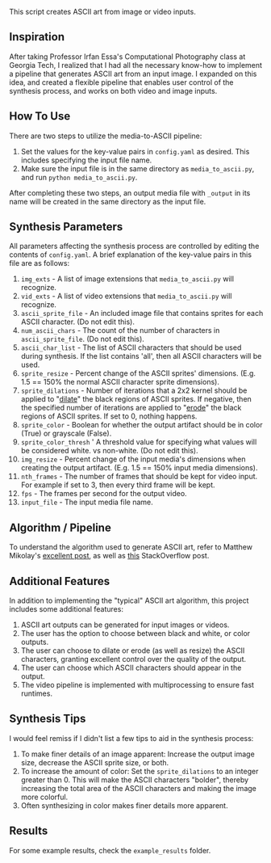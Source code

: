 This script creates ASCII art from image or video inputs.

## Inspiration

After taking Professor Irfan Essa's Computational Photography class at Georgia Tech, I realized that I had all the necessary know-how to implement a pipeline that generates ASCII art from an input image.  I expanded on this idea, and created a flexible pipeline that enables user control of the synthesis process, and works on both video and image inputs.

## How To Use

There are two steps to utilize the media-to-ASCII pipeline:

1.  Set the values for the key-value pairs in `config.yaml` as desired.  This includes specifying the input file name.
2.  Make sure the input file is in the same directory as `media_to_ascii.py`, and run `python media_to_ascii.py`.

After completing these two steps, an output media file with `_output` in its name will be created in the same directory as the input file.

## Synthesis Parameters

All parameters affecting the synthesis process are controlled by editing the contents of `config.yaml`.  A brief explanation of the key-value pairs in this file are as follows:

1.  `img_exts` - A list of image extensions that `media_to_ascii.py` will recognize.
2.  `vid_exts` - A list of video extensions that `media_to_ascii.py` will recognize.
3.  `ascii_sprite_file` - An included image file that contains sprites for each ASCII character.  (Do not edit this).
4.  `num_ascii_chars` - The count of the number of characters in `ascii_sprite_file`.  (Do not edit this).
5.  `ascii_char_list` - The list of ASCII characters that should be used during synthesis.  If the list contains 'all', then all ASCII characters will be used.
5.  `sprite_resize` - Percent change of the ASCII sprites' dimensions.  (E.g. 1.5 == 150% the normal ASCII character sprite dimensions). 
6.  `sprite_dilations` - Number of iterations that a 2x2 kernel should be applied to "[dilate](https://docs.opencv.org/3.0-beta/doc/py_tutorials/py_imgproc/py_morphological_ops/py_morphological_ops.html#dilation)" the black regions of ASCII sprites.  If negative, then the specified number of iterations are applied to "[erode](https://docs.opencv.org/3.0-beta/doc/py_tutorials/py_imgproc/py_morphological_ops/py_morphological_ops.html#erosion)" the black regions of ASCII sprites.  If set to 0, nothing happens.
6.  `sprite_color` - Boolean for whether the output artifact should be in color (True) or grayscale (False).
7.  `sprite_color_thresh` ' A threshold value for specifying what values will be considered white. vs non-white. (Do not edit this).
8.  `img_resize` - Percent change of the input media's dimensions when creating the output artifact.  (E.g. 1.5 == 150% input media dimensions).
9.  `nth_frames` - The number of frames that should be kept for video input.  For example if set to 3, then every third frame will be kept.
10. `fps` - The frames per second for the output video.
11. `input_file` - The input media file name.

## Algorithm / Pipeline

To understand the algorithm used to generate ASCII art, refer to Matthew Mikolay's [excellent post](http://mattmik.com/articles/ascii/ascii.html), as well as [this](https://stackoverflow.com/questions/394882/how-do-ascii-art-image-conversion-algorithms-work) StackOverflow post.


## Additional Features

In addition to implementing the "typical" ASCII art algorithm, this project includes some additional features:

1.  ASCII art outputs can be generated for input images or videos.
2.  The user has the option to choose between black and white, or color outputs.
3.  The user can choose to dilate or erode (as well as resize) the ASCII characters, granting excellent control over the quality of the output.
4.  The user can choose which ASCII characters should appear in the output.
5.  The video pipeline is implemented with multiprocessing to ensure fast runtimes.


## Synthesis Tips

I would feel remiss if I didn't list a few tips to aid in the synthesis process:

1.  To make finer details of an image apparent:  Increase the output image size, decrease the ASCII sprite size, or both.
2.  To increase the amount of color:  Set the `sprite_dilations` to an integer greater than 0.  This will make the ASCII characters "bolder", thereby increasing the total area of the ASCII characters and making the image more colorful.
2.  Often synthesizing in color makes finer details more apparent.


## Results

For some example results, check the `example_results` folder.
